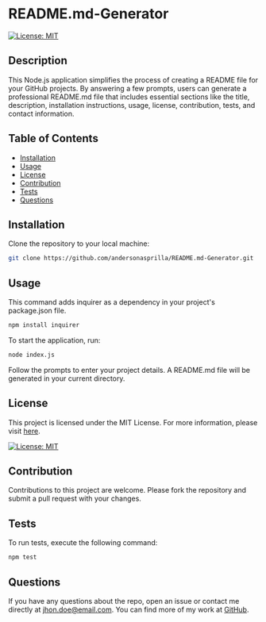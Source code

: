 # README.md-Generator

[![License: MIT](https://img.shields.io/badge/License-MIT-yellow.svg)](https://opensource.org/licenses/MIT)
## Description

This Node.js application simplifies the process of creating a README file for your GitHub projects. By answering a few prompts, users can generate a professional README.md file that includes essential sections like the title, description, installation instructions, usage, license, contribution, tests, and contact information.


## Table of Contents

- [Installation](#installation)
- [Usage](#usage)
- [License](#license)
- [Contribution](#contribution)
- [Tests](#tests)
- [Questions](#questions)

## Installation

Clone the repository to your local machine:

```sh
git clone https://github.com/andersonasprilla/README.md-Generator.git
```

## Usage

This command adds inquirer as a dependency in your project's package.json file.

```sh
npm install inquirer
```

To start the application, run:

```sh
node index.js
```

Follow the prompts to enter your project details. A README.md file will be generated in your current directory.

## License
This project is licensed under the MIT License. For more information, please visit [here](https://opensource.org/licenses/MIT).

[![License: MIT](https://img.shields.io/badge/License-MIT-yellow.svg)](https://opensource.org/licenses/MIT)

## Contribution

Contributions to this project are welcome. Please fork the repository and submit a pull request with your changes.

## Tests

To run tests, execute the following command:

```sh
npm test
```

## Questions

If you have any questions about the repo, open an issue or contact me directly at jhon.doe@email.com. You can find more of my work at [GitHub](https://github.com/README.md-Generator).
